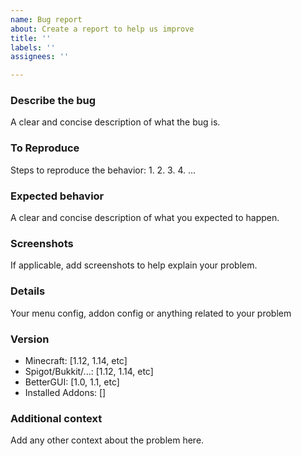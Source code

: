 ```yaml
---
name: Bug report
about: Create a report to help us improve
title: ''
labels: ''
assignees: ''

---
```


### **Describe the bug**
A clear and concise description of what the bug is.

### **To Reproduce**
Steps to reproduce the behavior:
1. 
2. 
3. 
4.
...

### **Expected behavior**
A clear and concise description of what you expected to happen.

### **Screenshots**
If applicable, add screenshots to help explain your problem.

### **Details**
Your menu config, addon config or anything related to your problem

### **Version**
- Minecraft: [1.12, 1.14, etc]
- Spigot/Bukkit/...: [1.12, 1.14, etc]
- BetterGUI: [1.0, 1.1, etc]
- Installed Addons: []

### **Additional context**
Add any other context about the problem here.
